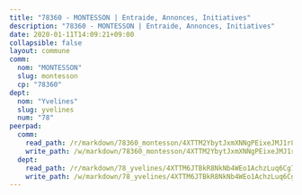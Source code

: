 ```yaml
---
title: "78360 - MONTESSON | Entraide, Annonces, Initiatives"
description: "78360 - MONTESSON | Entraide, Annonces, Initiatives"
date: 2020-01-11T14:09:21+09:00
collapsible: false
layout: commune
comm:
  nom: "MONTESSON"
  slug: montesson
  cp: "78360"
dept:
  nom: "Yvelines"
  slug: yvelines
  num: "78"
peerpad:
  comm:
    read_path: /r/markdown/78360_montesson/4XTTM2YbytJxmXNNgPEixeJMJ1r84Pm5KLi5GbQSEPEiWRjdV
    write_path: /w/markdown/78360_montesson/4XTTM2YbytJxmXNNgPEixeJMJ1r84Pm5KLi5GbQSEPEiWRjdV-K3TgUwu2C6vqUjzabt6AGLUoT3nDbkUxq5QC8FnjPPVur2aRrtZ8suLmsqMhyKbrfGYrnNmMuvN5YhuvZgPnw7ddemDEX2cSn38W5cuq11SnZUxouVLnQcrFMTinCrJk3w3zmk75
  dept:
    read_path: /r/markdown/78_yvelines/4XTTM6JTBkR8NkNb4WEo1AchzLuq6Cg73ydg7w9pErcQZA13p
    write_path: /w/markdown/78_yvelines/4XTTM6JTBkR8NkNb4WEo1AchzLuq6Cg73ydg7w9pErcQZA13p-K3TgUBFRQCPZwoWqJkunXeSjdgbtU3xzUSsui8DBc3rCTw6mbo4gNvfQRdE99JD3AnVW7fzseq687LKfGWCfAPajih5ByiZ3SpFz1r449oWaDnM5BHKZTbYtf6pEhRvzWbcazhrS
---
```


